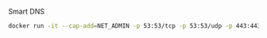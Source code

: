 Smart DNS

```bash
docker run -it --cap-add=NET_ADMIN -p 53:53/tcp -p 53:53/udp -p 443:443 -p 80:80 -e IP=127.0.0.1 mkrou/smartdns
```
